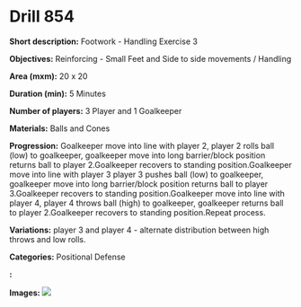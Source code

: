 # Drill 854

**Short description:**
Footwork - Handling Exercise 3

**Objectives:**
Reinforcing - Small Feet and Side to side movements / Handling

**Area (mxm):**
20 x 20

**Duration (min):**
5 Minutes

**Number of players:**
3 Player and 1 Goalkeeper

**Materials:**
Balls and Cones

**Progression:**
Goalkeeper move into line with player 2, player 2 rolls ball (low) to goalkeeper, goalkeeper move into long barrier/block position returns ball to player 2.Goalkeeper recovers to standing position.Goalkeeper move into line with player 3 player 3 pushes ball (low) to goalkeeper, goalkeeper move into long barrier/block position returns ball to player 3.Goalkeeper recovers to standing position.Goalkeeper move into line with player 4, player 4 throws ball (high) to goalkeeper, goalkeeper returns ball to player 2.Goalkeeper recovers to standing position.Repeat process.

**Variations:**
player 3 and player 4 - alternate distribution between high throws and low rolls.

**Categories:**
Positional Defense

**:**


**Images:**
![](https://www.coachingfutsal.com/\images\7339e26388269200ef5c21db6a3b409bb37526edb53c0975147e1bd9f3d7ffd1a482952b0b9e2c75932c68040ceadc94dffa451bbae1211c2f3003c409780a925045dd0aaf735.png)

